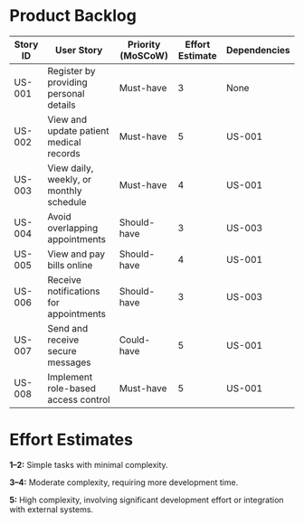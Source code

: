 # Product Backlog

| **Story ID** | **User Story**                                      | **Priority (MoSCoW)** | **Effort Estimate** | **Dependencies** |
|--------------|-----------------------------------------------------|-----------------------|---------------------|------------------|
| US-001       | Register by providing personal details              | Must-have             | 3                   | None             |
| US-002       | View and update patient medical records             | Must-have             | 5                   | US-001           |
| US-003       | View daily, weekly, or monthly schedule             | Must-have             | 4                   | US-001           |
| US-004       | Avoid overlapping appointments                      | Should-have           | 3                   | US-003           |
| US-005       | View and pay bills online                           | Should-have           | 4                   | US-001           |
| US-006       | Receive notifications for appointments              | Should-have           | 3                   | US-003           |
| US-007       | Send and receive secure messages                    | Could-have            | 5                   | US-001           |
| US-008       | Implement role-based access control                 | Must-have             | 5                   | US-001           |



# Effort Estimates

**1–2:** Simple tasks with minimal complexity.

**3–4:** Moderate complexity, requiring more development time.

**5:** High complexity, involving significant development effort or integration with external systems.
